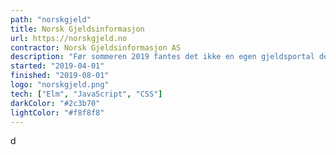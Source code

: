 ```yaml
---
path: "norskgjeld"
title: Norsk Gjeldsinformasjon
url: https://norskgjeld.no
contractor: Norsk Gjeldsinformasjon AS
description: "Før sommeren 2019 fantes det ikke en egen gjeldsportal der en kunne få oversikt over egen usikret gjeld. I Kantega-teamet bidro jeg på frontend-siden med språkene Elm, JavaScript og CSS."
started: "2019-04-01"
finished: "2019-08-01"
logo: "norskgjeld.png"
tech: ["Elm", "JavaScript", "CSS"]
darkColor: "#2c3b70"
lightColor: "#f8f8f8"
---
```


d
